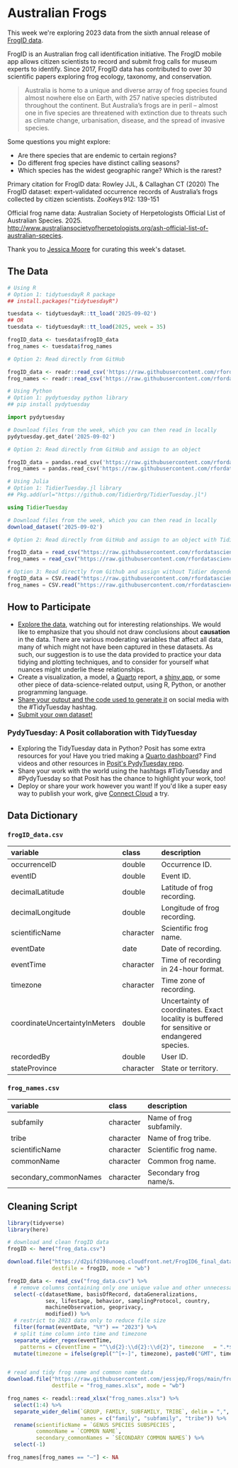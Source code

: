 # Australian Frogs

This week we're exploring 2023 data from the sixth annual release of [FrogID data](https://www.frogid.net.au/explore). 

FrogID is an Australian frog call identification initiative. The FrogID mobile app allows citizen scientists to record and submit frog calls for museum experts to identify. Since 2017, FrogID data has contributed to over 30 scientific papers exploring frog ecology, taxonomy, and conservation.

> Australia is home to a unique and diverse array of frog species found almost nowhere else on Earth, with 257 native species distributed throughout the continent. But Australia’s frogs are in peril – almost one in five species are threatened with extinction due to threats such as climate change, urbanisation, disease, and the spread of invasive species.

Some questions you might explore: 
- Are there species that are endemic to certain regions?
- Do different frog species have distinct calling seasons?
- Which species has the widest geographic range? Which is the rarest?

Primary citation for FrogID data:
Rowley JJL, & Callaghan CT (2020) The FrogID dataset: expert-validated occurrence records of Australia’s frogs collected by citizen scientists. ZooKeys 912: 139-151

Official frog name data:
Australian Society of Herpetologists Official List of Australian Species. 2025. http://www.australiansocietyofherpetologists.org/ash-official-list-of-australian-species.

Thank you to [Jessica Moore](https://github.com/jessjep) for curating this week's dataset.

## The Data

```r
# Using R
# Option 1: tidytuesdayR R package 
## install.packages("tidytuesdayR")

tuesdata <- tidytuesdayR::tt_load('2025-09-02')
## OR
tuesdata <- tidytuesdayR::tt_load(2025, week = 35)

frogID_data <- tuesdata$frogID_data
frog_names <- tuesdata$frog_names

# Option 2: Read directly from GitHub

frogID_data <- readr::read_csv('https://raw.githubusercontent.com/rfordatascience/tidytuesday/main/data/2025/2025-09-02/frogID_data.csv')
frog_names <- readr::read_csv('https://raw.githubusercontent.com/rfordatascience/tidytuesday/main/data/2025/2025-09-02/frog_names.csv')
```

```python
# Using Python
# Option 1: pydytuesday python library
## pip install pydytuesday

import pydytuesday

# Download files from the week, which you can then read in locally
pydytuesday.get_date('2025-09-02')

# Option 2: Read directly from GitHub and assign to an object

frogID_data = pandas.read_csv('https://raw.githubusercontent.com/rfordatascience/tidytuesday/main/data/2025/2025-09-02/frogID_data.csv')
frog_names = pandas.read_csv('https://raw.githubusercontent.com/rfordatascience/tidytuesday/main/data/2025/2025-09-02/frog_names.csv')
```

```julia
# Using Julia
# Option 1: TidierTuesday.jl library
## Pkg.add(url="https://github.com/TidierOrg/TidierTuesday.jl")

using TidierTuesday

# Download files from the week, which you can then read in locally
download_dataset('2025-09-02')

# Option 2: Read directly from GitHub and assign to an object with TidierFiles

frogID_data = read_csv("https://raw.githubusercontent.com/rfordatascience/tidytuesday/main/data/2025/2025-09-02/frogID_data.csv")
frog_names = read_csv("https://raw.githubusercontent.com/rfordatascience/tidytuesday/main/data/2025/2025-09-02/frog_names.csv")

# Option 3: Read directly from Github and assign without Tidier dependencies
frogID_data = CSV.read("https://raw.githubusercontent.com/rfordatascience/tidytuesday/main/data/2025/2025-09-02/frogID_data.csv", DataFrame)
frog_names = CSV.read("https://raw.githubusercontent.com/rfordatascience/tidytuesday/main/data/2025/2025-09-02/frog_names.csv", DataFrame)
```


## How to Participate

- [Explore the data](https://r4ds.hadley.nz/), watching out for interesting relationships. We would like to emphasize that you should not draw conclusions about **causation** in the data. There are various moderating variables that affect all data, many of which might not have been captured in these datasets. As such, our suggestion is to use the data provided to practice your data tidying and plotting techniques, and to consider for yourself what nuances might underlie these relationships.
- Create a visualization, a model, a [Quarto](https://quarto.org/) report, a [shiny app](https://shiny.posit.co/), or some other piece of data-science-related output, using R, Python, or another programming language.
- [Share your output and the code used to generate it](../../../sharing.md) on social media with the #TidyTuesday hashtag.
- [Submit your own dataset!](../../../pr_instructions.md)

### PydyTuesday: A Posit collaboration with TidyTuesday

- Exploring the TidyTuesday data in Python? Posit has some extra resources for you! Have you tried making a [Quarto dashboard](https://quarto.org/docs/dashboards/)? Find videos and other resources in [Posit's PydyTuesday repo](https://github.com/posit-dev/python-tidytuesday-challenge).
- Share your work with the world using the hashtags #TidyTuesday and #PydyTuesday so that Posit has the chance to highlight your work, too!
- Deploy or share your work however you want! If you'd like a super easy way to publish your work, give [Connect Cloud](https://connect.posit.cloud/) a try.


## Data Dictionary

### `frogID_data.csv`

|variable                      |class     |description                           |
|:-----------------------------|:---------|:-------------------------------------|
|occurrenceID                  |double    |Occurrence ID. |
|eventID                       |double    |Event ID. |
|decimalLatitude               |double    |Latitude of frog recording. |
|decimalLongitude              |double    |Longitude of frog recording. |
|scientificName                |character |Scientific frog name. |
|eventDate                     |date      |Date of recording. |
|eventTime                     |character |Time of recording in 24-hour format. |
|timezone                      |character |Time zone of recording. |
|coordinateUncertaintyInMeters |double    |Uncertainty of coordinates. Exact locality is buffered for sensitive or endangered species. |
|recordedBy                    |double    |User ID. |
|stateProvince                 |character |State or territory. |

### `frog_names.csv`

|variable              |class     |description                           |
|:---------------------|:---------|:-------------------------------------|
|subfamily             |character |Name of frog subfamily. |
|tribe                 |character |Name of frog tribe. |
|scientificName        |character |Scientific frog name. |
|commonName            |character |Common frog name. |
|secondary_commonNames |character |Secondary frog name/s. |

## Cleaning Script

```r
library(tidyverse)
library(here)

# download and clean frogID data
frogID <- here("frog_data.csv")

download.file("https://d2pifd398unoeq.cloudfront.net/FrogID6_final_dataset.csv",
              destfile = frogID, mode = "wb")

frogID_data <- read_csv("frog_data.csv") %>%
  # remove columns containing only one unique value and other unnecessary columns
  select(-c(datasetName, basisOfRecord, dataGeneralizations,
            sex, lifestage, behavior, samplingProtocol, country,
            machineObservation, geoprivacy,
            modified)) %>%
  # restrict to 2023 data only to reduce file size
  filter(format(eventDate, "%Y") == "2023") %>%
  # split time column into time and timezone
  separate_wider_regex(eventTime,
    patterns = c(eventTime = "^\\d{2}:\\d{2}:\\d{2}", timezone   = ".*$")) %>%
  mutate(timezone = ifelse(grepl("^[+-]", timezone), paste0("GMT", timezone), timezone))


# read and tidy frog name and common name data
download.file("https://raw.githubusercontent.com/jessjep/Frogs/main/frog_names.xlsx",
              destfile = "frog_names.xlsx", mode = "wb")

frog_names <- readxl::read_xlsx("frog_names.xlsx") %>%
  select(1:4) %>%
  separate_wider_delim(`GROUP, FAMILY, SUBFAMILY, TRIBE`, delim = ",",
                       names = c("family", "subfamily", "tribe")) %>%
  rename(scientificName = `GENUS SPECIES SUBSPECIES`,
         commonName = `COMMON NAME`,
         secondary_commonNames = `SECONDARY COMMON NAMES`) %>%
  select(-1)

frog_names[frog_names == "—"] <- NA

```
